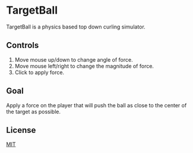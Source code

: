 # TargetBall

TargetBall is a physics based top down curling simulator.

## Controls

1. Move mouse up/down to change angle of force.
2. Move mouse left/right to change the magnitude of force.
3. Click to apply force.

## Goal

Apply a force on the player that will push the ball as close to the center of the target as possible.

## License
[MIT](https://choosealicense.com/licenses/mit/)
